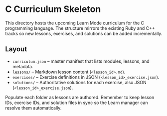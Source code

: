 # C Curriculum Skeleton

This directory hosts the upcoming Learn Mode curriculum for the C programming language. The structure mirrors the existing Ruby and C++ tracks so new lessons, exercises, and solutions can be added incrementally.

## Layout

- `curriculum.json` – master manifest that lists modules, lessons, and metadata.
- `lessons/` – Markdown lesson content (`<lesson_id>.md`).
- `exercises/` – Exercise definitions in JSON (`<lesson_id>_exercise.json`).
- `solutions/` – Authoritative solutions for each exercise, also JSON (`<lesson_id>_exercise.json`).

Populate each folder as lessons are authored. Remember to keep lesson IDs, exercise IDs, and solution files in sync so the Learn manager can resolve them automatically.
